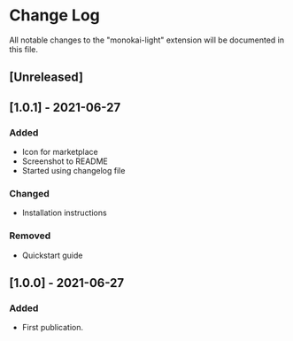 # Change Log

All notable changes to the "monokai-light" extension will be documented in this file.

## [Unreleased]

## [1.0.1] - 2021-06-27
### Added
- Icon for marketplace
- Screenshot to README
- Started using changelog file

### Changed
- Installation instructions

### Removed
- Quickstart guide

## [1.0.0] - 2021-06-27
### Added
- First publication.
